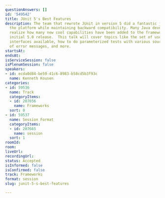 ```yaml
---
questionAnswers: []
id: '549542'
title: JUnit 5's Best Features
description: The team that rewrote JUnit in version 5 did a fantastic job improving
  the platform while maintaining backward compatibility. Many Java developers don't
  realize how many new cool capabilities have been added to the framework since the
  initial 5.0 release.  This talk will cover topics like the set of useful functional
  interfaces available, how to do parameterized tests with various sources, lazy loading
  of error messages, and more.
startsAt: 
endsAt: 
isServiceSession: false
isPlenumSession: false
speakers:
- id: ecda0d84-be59-41c6-8983-b58cd5b3f93c
  name: Kenneth Kousen
categories:
- id: 59536
  name: Track
  categoryItems:
  - id: 207656
    name: Frameworks
  sort: 0
- id: 59537
  name: Session Format
  categoryItems:
  - id: 207665
    name: session
  sort: 1
roomId: 
room: 
liveUrl: 
recordingUrl: 
status: Accepted
isInformed: false
isConfirmed: false
track: Frameworks
format: session
slug: junit-5-s-best-features

---
```

